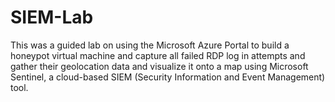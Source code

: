 # SIEM-Lab
This was a guided lab on using the Microsoft Azure Portal to build a honeypot virtual machine and capture all failed RDP log in attempts and gather their geolocation data and visualize it onto a map using Microsoft Sentinel, a cloud-based SIEM (Security Information and Event Management) tool. 
